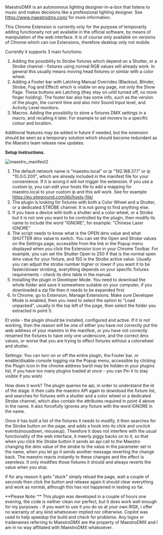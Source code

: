 MaestroDMX is an autonomous lighting designer-in-a-box that listens to music and makes decisions like a professional lighting designer.
See https://www.maestrodmx.com/ for more information.

This Chrome Extension is currently only for the purpose of temporarily adding functionaity not yet available in the official software, by means of manipulation of the web interface. It is of course only available on versions of Chrome which can run Extensions, therefore desktop only not mobile.

Currently it supports 3 main functions:

1. Adding the possibility to Strobe fixtures which depend on a Shutter, or a Strobe channel - fixtures using normal RGB values will already work. In general this usually means moving head fixtures or similar with a color wheel.
2. Adding a Footer bar with Latching Manual Overrides (Blackout, Blinder, Strobe, Fog and Effect) which is visible on any page, not only the Show Page. These buttons are Latching (they stay on until turned off, no more finger holding). The footer bar also has some info, such as the version of the plugin, the current time and also mini Sound Input level, and Activity Level monitors.
3. Macros. Adding the possibility to store a fixtures DMX settings in a macro, and recalling it later. For example to set movers to a specific colour and location.

Additional features may be added in future if needed, but the extension should be seen as a temporary solution which should become redundant as the Maestro team release new updates.

**Setup Instructions.**

![maestro_manifest2](https://github.com/nova3uk/Maestro-Chrome-Extension/assets/4563061/503cb5ea-b4a0-4178-8439-56ea6ae52a6d)

1. The default network name is "maestro.local" or ip "192.168.37.1" or ip "10.0.0.200", which are already included in the manifest file for your convenience. If it is wrong it will not trigger the extension. If you use a custom ip, you can edit your hosts file to add a mapping for maestro.local to your custom ip and this will work. See for example https://eu.siteground.com/kb/hosts-file/
2. The plugin is looking for fixtures with both a Color Wheel and a Shutter, or a dedicated STROBE channel. It is not going to find anything else.
3. If you have a device with both a shutter and a color wheel, or a Strobe but it is not one you want to be controlled by the plugin, then modify its name to include the word "IGNORE", for example: "Chinese Laser IGNORE"
4. The script needs to know what is the OPEN dmx value and what SHUTTER dmx value to switch. You can set the Open and Strobe values on the Settings page, accessible from the link in the Popup menu displayed when you click the Extension Icon in your Chrome Toolbar. For example, you can set the Shutter Open to 250 if that is the normal open dmx value for your fixture, and 150 is the Strobe active value. Usually you can adjust the strobe number higher or lower if you want it to be faster/slower strobing, everything depends on your specific fixtures requirements - check its dmx table in the manual.
5. Installing the plugin in Developer Mode. You need to download the whole folder and save it somewhere suitable on your computer, if you downloaded a zip file then it needs to be expanded first.
6. In Chrome, go to Extension, Manage Extensions. Make sure Developer Mode is enabled, then you need to select the option to "Load unpacked", usually in the top left of the page, then select the folder you extracted in point 5.

Et voila - the plugin should be installed, configured and active. If it is not working, then the reason will be one of either you have not correctly put the web address of your maestro in the manifest, or you have not correctly renamed the fixtures to have only one underscore, and the correct dmx values, or worse that you are trying to effect fixtures without a colorwheel and shutter.

Settings:
You can turn on or off the entire plugin, the Footer bar, or enable/disable console logging via the Popup menu, accessible by clicking the Plugin Icon in the chrome address bar(it may be hidden in your plugins list, if you have too many plugins loaded at once - you can Pin it to stay visible if you wish)

How does it work?
The plugin queries he api, in order to understand the id of the stage. It then calls the maestro API again to download the fixture list, and searches for fixtures with a shutter and a color wheel or a dedicated Strobe channel, which also contain the attributes required in point 4 above in the name. It also forcefully ignores any fixture with the word IGNORE in the name.

Once it has built a list of the fixtures it needs to modify, it then searches for the Strobe button on the page, and adds a hook into its click and unclick events(mousdown, mouseup). Therefore it does not interfere with the usual functionality of the web interface, it meerly piggy backs on to it, so that when you click the Strobe button it sends an api call to the Maestro changing the dmx value of the strobe to the value in the parameter set in the name, when you let go it sends another message reverting the change back. The maestro reacts instantly to these changes and the effect is seemless. It only modifies those fixtures it should and always reverts the value when you stop.

If for any reason it gets "stuck" simply reload the page, wait a couple of seconds then click the button and release again it should clear everything and work as normal, although this has not happened in testing so far.

**Please Note: **
This plugin was developed in a couple of hours one evening, the code is neither clean nor perfect, but it does work well enough for my purposes - if you want to use it you do so at your own RISK, i offer no warranty of any kind whatsoever implied nor otherwise. Copilot was used to help speedup the build and check for problems.
Any logos or tradenames referring to MaestroDMX are the property of MaestroDMX and I am in no way affiliated with MaestroDMX whatsoever.
